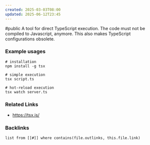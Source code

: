 ```yaml
---
created: 2025-03-03T08:00
updated: 2025-06-12T23:45
---
```

#public
A tool for direct TypeScript execution. The code must not be compiled to Javascript, anymore. This also makes TypeScript configurations obsolete. 


### Example usages
```
# installation
npm install -g tsx

# simple execution
tsx script.ts

# hot-reload execution
tsx watch server.ts
```


### Related Links
- https://tsx.is/


### Backlinks
```dataview 
list from [[#]] where contains(file.outlinks, this.file.link)
```

